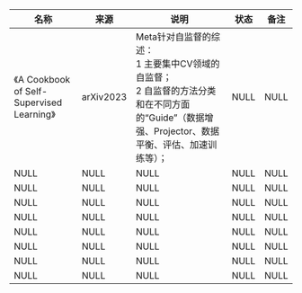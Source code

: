 |名称  |  来源   | 说明  |状态   | 备注  |
|  ----  | ----  |----  | ----  |----  |
| 《A Cookbook of Self-Supervised Learning》| arXiv2023| Meta针对自监督的综述：<br/>1 主要集中CV领域的自监督；<br/>2 自监督的方法分类和在不同方面的“Guide”（数据增强、Projector、数据平衡、评估、加速训练等）；| NULL | NULL |
| NULL  | NULL |NULL |NULL |NULL |
| NULL  | NULL |NULL |NULL |NULL |
| NULL  | NULL |NULL |NULL |NULL |
| NULL  | NULL |NULL |NULL |NULL |
| NULL  | NULL |NULL |NULL |NULL |
| NULL  | NULL |NULL |NULL |NULL |
| NULL  | NULL |NULL |NULL |NULL |
| NULL  | NULL |NULL |NULL |NULL |
